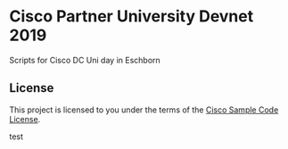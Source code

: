 # Cisco Partner University Devnet 2019

Scripts for Cisco DC Uni day in Eschborn

## License

This project is licensed to you under the terms of the [Cisco Sample
Code License](./LICENSE).

test
